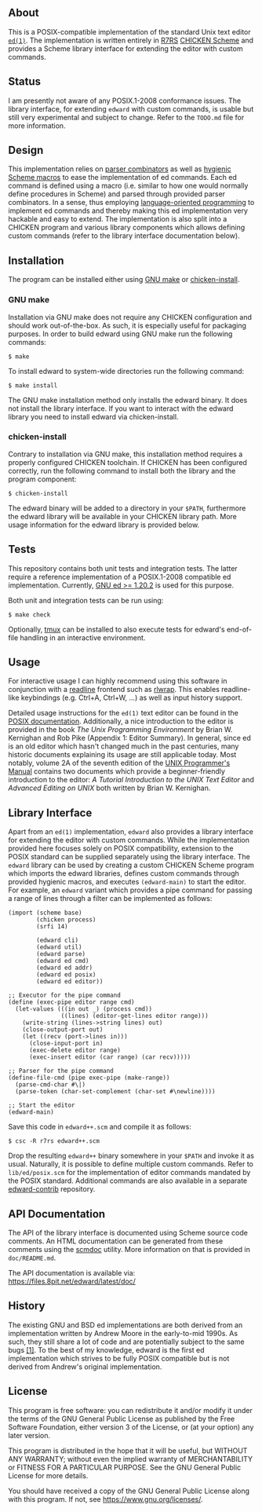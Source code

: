 ## About

This is a POSIX-compatible implementation of the standard Unix text
editor [`ed(1)`][ed posix]. The implementation is written entirely in
[R7RS][r7rs] [CHICKEN Scheme][chicken] and provides a Scheme library
interface for extending the editor with custom commands.

## Status

I am presently not aware of any POSIX.1-2008 conformance issues. The
library interface, for extending `edward` with custom commands, is
usable but still very experimental and subject to change. Refer to
the `TODO.md` file for more information.

## Design

This implementation relies on [parser combinators][parser combinators]
as well as [hygienic Scheme macros][hygienic macros] to ease the
implementation of ed commands. Each ed command is defined using a macro
(i.e. similar to how one would normally define procedures in Scheme) and
parsed through provided parser combinators. In a sense, thus employing
[language-oriented programming][language-oriented programming] to
implement ed commands and thereby making this ed implementation very
hackable and easy to extend. The implementation is also split into a
CHICKEN program and various library components which allows defining
custom commands (refer to the library interface documentation below).

## Installation

The program can be installed either using [GNU make][gnu make] or
[chicken-install][chicken egg-install].

### GNU make

Installation via GNU make does not require any CHICKEN configuration
and should work out-of-the-box. As such, it is especially useful for
packaging purposes. In order to build edward using GNU make run the
following commands:

	$ make

To install edward to system-wide directories run the following command:

	$ make install

The GNU make installation method only installs the edward binary. It
does not install the library interface. If you want to interact with
the edward library you need to install edward via chicken-install.

### chicken-install

Contrary to installation via GNU make, this installation method requires
a properly configured CHICKEN toolchain. If CHICKEN has been configured
correctly, run the following command to install both the library and the
program component:

	$ chicken-install

The edward binary will be added to a directory in your `$PATH`,
furthermore the edward library will be available in your CHICKEN library
path. More usage information for the edward library is provided below.

## Tests

This repository contains both unit tests and integration tests. The
latter require a reference implementation of a POSIX.1-2008 compatible
ed implementation. Currently, [GNU ed >= 1.20.2][gnu ed] is used for this
purpose.

Both unit and integration tests can be run using:

	$ make check

Optionally, [tmux][tmux web] can be installed to also execute tests for
edward's end-of-file handling in an interactive environment.

## Usage

For interactive usage I can highly recommend using this software in
conjunction with a [readline][GNU readline] frontend such as
[rlwrap][rlwrap github]. This enables readline-like keybindings (e.g.
Ctrl+A, Ctrl+W, …) as well as input history support.

Detailed usage instructions for the `ed(1)` text editor can be found in
the [POSIX documentation][ed posix]. Additionally, a nice introduction
to the editor is provided in the book *The Unix Programming Environment*
by Brian W. Kernighan and Rob Pike (Appendix 1: Editor Summary). In
general, since ed is an old editor which hasn't changed much in the past
centuries, many historic documents explaining its usage are still
applicable today. Most notably, volume 2A of the seventh edition of the
[UNIX Programmer's Manual][unix v7vol2a] contains two documents which
provide a beginner-friendly introduction to the editor: *A Tutorial
Introduction to the UNIX Text Editor* and *Advanced Editing on UNIX*
both written by Brian W. Kernighan.

## Library Interface

Apart from an `ed(1)` implementation, `edward` also provides a library
interface for extending the editor with custom commands. While the
implementation provided here focuses solely on POSIX compatibility,
extension to the POSIX standard can be supplied separately using the
library interface. The `edward` library can be used by creating a custom
CHICKEN Scheme program which imports the edward libraries, defines
custom commands through provided hygienic macros, and executes
`(edward-main)` to start the editor. For example, an `edward` variant
which provides a pipe command for passing a range of lines through
a filter can be implemented as follows:

	(import (scheme base)
	        (chicken process)
	        (srfi 14)
	
	        (edward cli)
	        (edward util)
	        (edward parse)
	        (edward ed cmd)
	        (edward ed addr)
	        (edward ed posix)
	        (edward ed editor))
	
	;; Executor for the pipe command
	(define (exec-pipe editor range cmd)
	  (let-values (((in out _) (process cmd))
	               ((lines) (editor-get-lines editor range)))
	    (write-string (lines->string lines) out)
	    (close-output-port out)
	    (let ((recv (port->lines in)))
	      (close-input-port in)
	      (exec-delete editor range)
	      (exec-insert editor (car range) (car recv)))))
	
	;; Parser for the pipe command
	(define-file-cmd (pipe exec-pipe (make-range))
	  (parse-cmd-char #\|)
	  (parse-token (char-set-complement (char-set #\newline))))
	
	;; Start the editor
	(edward-main)

Save this code in `edward++.scm` and compile it as follows:

	$ csc -R r7rs edward++.scm

Drop the resulting `edward++` binary somewhere in your `$PATH` and
invoke it as usual. Naturally, it is possible to define multiple custom
commands. Refer to `lib/ed/posix.scm` for the implementation of editor
commands mandated by the POSIX standard. Additional commands are also
available in a separate [edward-contrib][edward-contrib github]
repository.

## API Documentation

The API of the library interface is documented using Scheme source code
comments. An HTML documentation can be generated from these comments
using the [scmdoc][scmdoc github] utility. More information on that
is provided in `doc/README.md`.

The API documentation is available via: https://files.8pit.net/edward/latest/doc/

## History

The existing GNU and BSD ed implementations are both derived from an
implementation written by Andrew Moore in the early-to-mid 1990s. As
such, they still share a lot of code and are potentially subject to the
same bugs [\[1\]][ed history]. To the best of my knowledge, edward is
the first ed implementation which strives to be fully POSIX compatible
but is not derived from Andrew's original implementation.

## License

This program is free software: you can redistribute it and/or modify it
under the terms of the GNU General Public License as published by the
Free Software Foundation, either version 3 of the License, or (at your
option) any later version.

This program is distributed in the hope that it will be useful, but
WITHOUT ANY WARRANTY; without even the implied warranty of
MERCHANTABILITY or FITNESS FOR A PARTICULAR PURPOSE. See the GNU General
Public License for more details.

You should have received a copy of the GNU General Public License along
with this program. If not, see <https://www.gnu.org/licenses/>.

[ed posix]: https://pubs.opengroup.org/onlinepubs/9699919799/utilities/ed.html
[gnu make]: https://www.gnu.org/software/make/
[chicken]: https://call-cc.org
[chicken egg-install]: https://wiki.call-cc.org/man/5/Extensions#installing-eggs
[chicken matchable]: https://wiki.call-cc.org/eggref/5/matchable
[chicken posix-regex]: https://wiki.call-cc.org/eggref/5/posix-regex
[chicken process signal]: https://api.call-cc.org/5/doc/chicken/process/signal
[gnu ed]: https://www.gnu.org/software/ed/
[srfi]: https://srfi.schemers.org/
[srfi 204]: https://srfi.schemers.org/srfi-204/
[r7rs]: https://small.r7rs.org/
[parser combinators]: https://en.wikipedia.org/wiki/Parser_combinator
[GNU readline]: https://tiswww.cwru.edu/php/chet/readline/rltop.html
[rlwrap github]: https://github.com/hanslub42/rlwrap
[unix v7vol2a]: https://s3.amazonaws.com/plan9-bell-labs/7thEdMan/v7vol2a.pdf
[hygienic macros]: https://doi.org/10.1145/319838.319859
[language-oriented programming]: https://doi.org/10.1145/3127323
[ed history]: https://lists.gnu.org/archive/html/bug-ed/2021-12/msg00001.html
[tmux web]: https://tmux.github.io
[scmdoc github]: https://github.com/nmeum/scmdoc
[edward-contrib github]: https://github.com/nmeum/edward-contrib
